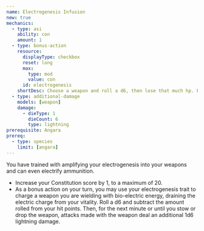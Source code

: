 ```yaml
---
name: Electrogenesis Infusion
new: true
mechanics:
  - type: asi
    ability: con
    amount: 1
  - type: bonus-action
    resource:
      displayType: checkbox
      reset: long
      max:
        type: mod
        value: con
      id: electrogenesis
    shortDesc: Choose a weapon and roll a d6, then lose that much hp. For 1 minute, the chosen weapon deals additional 1d6 lightning.
  - type: additional-damage
    models: [weapon]
    damage:
      - dieType: 1
        dieCount: 6
        type: lightning
prerequisite: Angara
prereq:
  - type: species
    limit: [angara]
---
```

You have trained with amplifying your electrogenesis into your weapons and can even electrify ammunition.

- Increase your Constitution score by 1, to a maximum of 20.
- As a bonus action on your turn, you may use your electrogenesis trait to charge a weapon you are wielding with
bio-electric energy, draining the electric charge from your vitality. Roll a d6 and subtract the amount rolled
from your hit points. Then, for the next minute or until you stow or drop the weapon, attacks made with the weapon
deal an additional 1d6 lightning damage.
